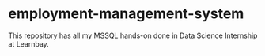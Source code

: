 # employment-management-system
This repository has all my MSSQL hands-on done in Data Science Internship at Learnbay.
